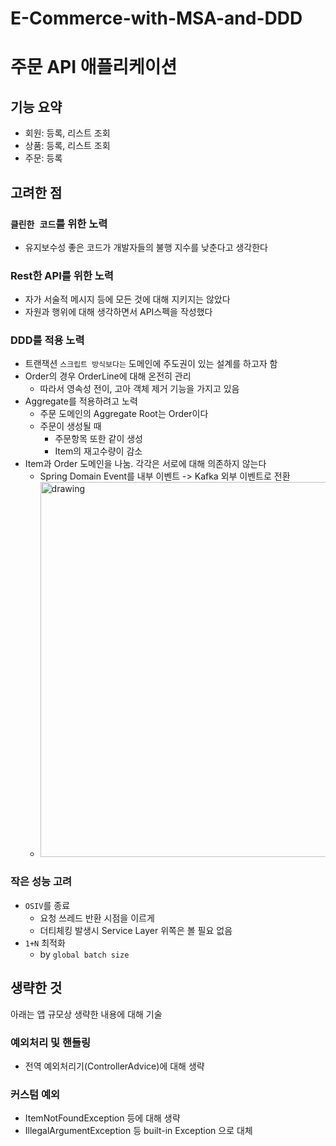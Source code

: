 # E-Commerce-with-MSA-and-DDD

# 주문 API 애플리케이션

## 기능 요약

- 회원: 등록, 리스트 조회
- 상품: 등록, 리스트 조회
- 주문: 등록

## 고려한 점

### `클린한 코드`를 위한 노력

- 유지보수성 좋은 코드가 개발자들의 불행 지수를 낮춘다고 생각한다


### Rest한 API를 위한 노력

- 자가 서술적 메시지 등에 모든 것에 대해 지키지는 않았다
- 자원과 행위에 대해 생각하면서 API스펙을 작성했다

### **DDD**를 적용 노력

  - 트랜잭션 `스크립트 방식보다는` 도메인에 주도권이 있는 설계를 하고자 함
  - Order의 경우 OrderLine에 대해 온전히 관리
    - 따라서 영속성 전이, 고아 객체 제거 기능을 가지고 있음
  - Aggregate를 적용하려고 노력
    - 주문 도메인의 Aggregate Root는 Order이다
    - 주문이 생성될 때 
      - 주문항목 또한 같이 생성
      - Item의 재고수량이 감소
- Item과 Order 도메인을 나눔. 각각은 서로에 대해 의존하지 않는다
  - Spring Domain Event를 내부 이벤트 -> Kafka 외부 이벤트로 전환
  - <img src="https://user-images.githubusercontent.com/66164361/216045147-4c15d80a-ebfa-4030-85ae-f64f440e0dcd.png" alt="drawing" width="600"/>

### 작은 성능 고려

- `OSIV`를 종료
  - 요청 쓰레드 반환 시점을 이르게
  - 더티체킹 발생시 Service Layer 위쪽은 볼 필요 없음
- `1+N` 최적화
  - by `global batch size`
 
## 생략한 것

아래는 앱 규모상 생략한 내용에 대해 기술

### 예외처리 및 핸들링

- 전역 예외처리기(ControllerAdvice)에 대해 생략

### 커스텀 예외

- ItemNotFoundException 등에 대해 생략
- IllegalArgumentException 등 built-in Exception 으로 대체
